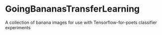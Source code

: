 # GoingBananasTransferLearning
A collection of banana images for use with Tensorflow-for-poets classifier experiments
